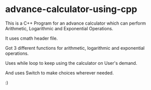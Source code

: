 # advance-calculator-using-cpp
This is a C++ Program for an advance calculator which can perform Arithmetic, Logarithmic and Exponential Operations.

It uses cmath header file.

Got 3 different functions for arithmetic, logarithmic and exponential operations.

Uses while loop to keep using the calculator on User's demand.

And uses Switch to make choices wherever needed.

:)
